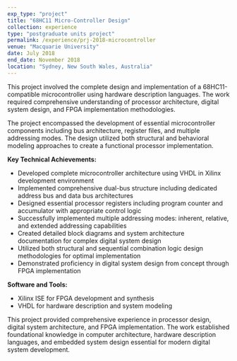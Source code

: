 ```yaml
---
exp_type: "project"
title: "68HC11 Micro-Controller Design"
collection: experience
type: "postgraduate units project"
permalink: /experience/prj-2018-microcontroller
venue: "Macquarie University"
date: July 2018
end_date: November 2018
location: "Sydney, New South Wales, Australia"
---
```


This project involved the complete design and implementation of a 68HC11-compatible microcontroller using hardware description languages. The work required comprehensive understanding of processor architecture, digital system design, and FPGA implementation methodologies.

The project encompassed the development of essential microcontroller components including bus architecture, register files, and multiple addressing modes. The design utilized both structural and behavioral modeling approaches to create a functional processor implementation.

**Key Technical Achievements:**

- Developed complete microcontroller architecture using VHDL in Xilinx development environment
- Implemented comprehensive dual-bus structure including dedicated address bus and data bus architectures
- Designed essential processor registers including program counter and accumulator with appropriate control logic
- Successfully implemented multiple addressing modes: inherent, relative, and extended addressing capabilities
- Created detailed block diagrams and system architecture documentation for complex digital system design
- Utilized both structural and sequential combination logic design methodologies for optimal implementation
- Demonstrated proficiency in digital system design from concept through FPGA implementation

**Software and Tools:**

- Xilinx ISE for FPGA development and synthesis
- VHDL for hardware description and system modeling

This project provided comprehensive experience in processor design, digital system architecture, and FPGA implementation. The work established foundational knowledge in computer architecture, hardware description languages, and embedded system design essential for modern digital system development.
